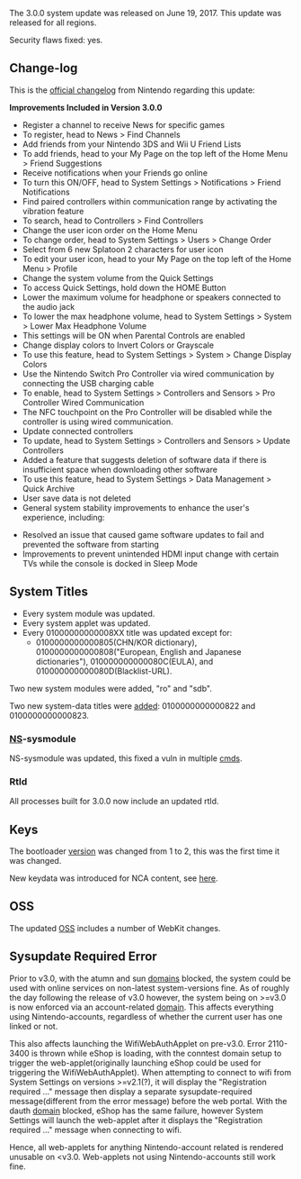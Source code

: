 The 3.0.0 system update was released on June 19, 2017. This update was
released for all regions.

Security flaws fixed: yes.

## Change-log

This is the [official
changelog](http://en-americas-support.nintendo.com/app/answers/detail/a_id/22525/p/897)
from Nintendo regarding this update:

**Improvements Included in Version 3.0.0**

  - Register a channel to receive News for specific games
  - To register, head to News \> Find Channels
  - Add friends from your Nintendo 3DS and Wii U Friend Lists
  - To add friends, head to your My Page on the top left of the Home
    Menu \> Friend Suggestions
  - Receive notifications when your Friends go online
  - To turn this ON/OFF, head to System Settings \> Notifications \>
    Friend Notifications
  - Find paired controllers within communication range by activating the
    vibration feature
  - To search, head to Controllers \> Find Controllers
  - Change the user icon order on the Home Menu
  - To change order, head to System Settings \> Users \> Change Order
  - Select from 6 new Splatoon 2 characters for user icon
  - To edit your user icon, head to your My Page on the top left of the
    Home Menu \> Profile
  - Change the system volume from the Quick Settings
  - To access Quick Settings, hold down the HOME Button
  - Lower the maximum volume for headphone or speakers connected to the
    audio jack
  - To lower the max headphone volume, head to System Settings \> System
    \> Lower Max Headphone Volume
  - This settings will be ON when Parental Controls are enabled
  - Change display colors to Invert Colors or Grayscale
  - To use this feature, head to System Settings \> System \> Change
    Display Colors
  - Use the Nintendo Switch Pro Controller via wired communication by
    connecting the USB charging cable
  - To enable, head to System Settings \> Controllers and Sensors \> Pro
    Controller Wired Communication
  - The NFC touchpoint on the Pro Controller will be disabled while the
    controller is using wired communication.
  - Update connected controllers
  - To update, head to System Settings \> Controllers and Sensors \>
    Update Controllers
  - Added a feature that suggests deletion of software data if there is
    insufficient space when downloading other software
  - To use this feature, head to System Settings \> Data Management \>
    Quick Archive
  - User save data is not deleted
  - General system stability improvements to enhance the user's
    experience, including:

<!-- end list -->

  - Resolved an issue that caused game software updates to fail and
    prevented the software from starting
  - Improvements to prevent unintended HDMI input change with certain
    TVs while the console is docked in Sleep Mode

## System Titles

  - Every system module was updated.
  - Every system applet was updated.
  - Every 01000000000008XX title was updated except for:
      - 0100000000000805(CHN/KOR dictionary),
        0100000000000808("European, English and Japanese dictionaries"),
        010000000000080C(EULA), and 010000000000080D(Blacklist-URL).

Two new system modules were added, "ro" and "sdb".

Two new system-data titles were [added](Title%20list.md "wikilink"):
0100000000000822 and 0100000000000823.

### [NS](NS%20Services.md "wikilink")-sysmodule

NS-sysmodule was updated, this fixed a vuln in multiple
[cmds](Switch%20System%20Flaws.md "wikilink").

### Rtld

All processes built for 3.0.0 now include an updated rtld.

## Keys

The bootloader
[version](BCT#bootloader0%20info.md##bootloader0_info "wikilink") was
changed from 1 to 2, this was the first time it was changed.

New keydata was introduced for NCA content, see
[here](NCA%20Format.md "wikilink").

## OSS

The updated [OSS](https://www.nintendo.co.jp/support/oss/index.html)
includes a number of WebKit changes.

## Sysupdate Required Error

Prior to v3.0, with the atumn and sun [domains](Domains.md "wikilink")
blocked, the system could be used with online services on non-latest
system-versions fine. As of roughly the day following the release of
v3.0 however, the system being on \>=v3.0 is now enforced via an
account-related [domain](Domains.md "wikilink"). This affects everything
using Nintendo-accounts, regardless of whether the current user has one
linked or not.

This also affects launching the WifiWebAuthApplet on pre-v3.0. Error
2110-3400 is thrown while eShop is loading, with the conntest domain
setup to trigger the web-applet(originally launching eShop could be used
for triggering the WifiWebAuthApplet). When attempting to connect to
wifi from System Settings on versions \>=v2.1(?), it will display the
"Registration required ..." message then display a separate
sysupdate-required message(different from the error message) before the
web portal. With the dauth [domain](Domains.md "wikilink") blocked,
eShop has the same failure, however System Settings will launch the
web-applet after it displays the "Registration required ..." message
when connecting to wifi.

Hence, all web-applets for anything Nintendo-account related is rendered
unusable on \<v3.0. Web-applets not using Nintendo-accounts still work
fine.
